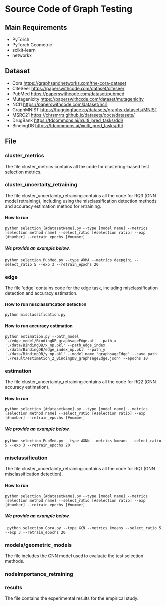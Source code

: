 # Source Code of Graph Testing
## Main Requirements
- PyTorch 
- PyTorch Geometric
- scikit-learn
- networkx

## Dataset
- Cora  https://graphsandnetworks.com/the-cora-dataset
- CiteSeer  https://paperswithcode.com/dataset/citeseer
- PubMed    https://paperswithcode.com/dataset/pubmed
- Mutagenicity  https://paperswithcode.com/dataset/mutagenicity
- NCI1  https://paperswithcode.com/dataset/nci1
- GraphMNIST    https://huggingface.co/datasets/graphs-datasets/MNIST
- MSRC21    https://chrsmrrs.github.io/datasets/docs/datasets/
- DrugBank  https://tdcommons.ai/multi_pred_tasks/ddi/
- BindingDB https://tdcommons.ai/multi_pred_tasks/dti/

## File 

### cluster_metrics
The file cluster_metrics contains all the code for clustering-based test selection metrics.

### cluster_uncertaity_retraining
The file cluster_uncertainty_retraining contains all the code for RQ3 (GNN model retraining), including using the misclassification detection methods and accuracy estimation method for retraining. 
#### How to run 
    python selection_[#datasetName].py --type [model name] --metrics [selection method name] --select_ratio [#selection ratio] --exp [#number] --retrain_epochs [#number]
##### We provide an example below. 
    python selection_PubMed.py --type ARMA --metrics deepgini --select_ratio 5 --exp 3 --retrain_epochs 20

### edge 
The file 'edge' contains code for the edge task, including misclassification detection and accuracy estimation.
#### How to run misclassification detection
    python misclassification.py
#### How to run accuracy estimation
    python estimation.py --path_model './edge_model/BindingDB_graphsageEdge.pt' --path_x './data/BindingDB/x_np.pkl' --path_edge_index './data/BindingDB/edge_index_np.pkl' --path_y './data/BindingDB/y_np.pkl' --model_name 'graphsageEdge' --save_path './result/estimation_2_BindingDB_graphsageEdge.json' --epochs 10

### estimation
The file cluster_uncertainty_retraining contains all the code for RQ2 (GNN accuracy estimation). 
#### How to run 
    python selection_[#datasetName].py --type [model name] --metrics [selection method name] --select_ratio [#selection ratio] --exp [#number] --retrain_epochs [#number]
##### We provide an example below. 
    python selection_PubMed.py --type AGNN --metrics kmeans --select_ratio 5 --exp 3 --retrain_epochs 20



### misclassification
The file cluster_uncertainty_retraining contains all the code for RQ1 (GNN misclassification detection). 
#### How to run 
    python selection_[#datasetName].py --type [model name] --metrics [selection method name] --select_ratio [#selection ratio] --exp [#number] --retrain_epochs [#number]
##### We provide an example below. 
     python selection_Cora.py --type GCN --metrics kmeans --select_ratio 5 --exp 3 --retrain_epochs 20



### models/geometric_models
The file includes the GNN model used to evaluate the test selection methods.

### nodelmportance_retraining

### results
The file contains the experimental results for the empirical study.



